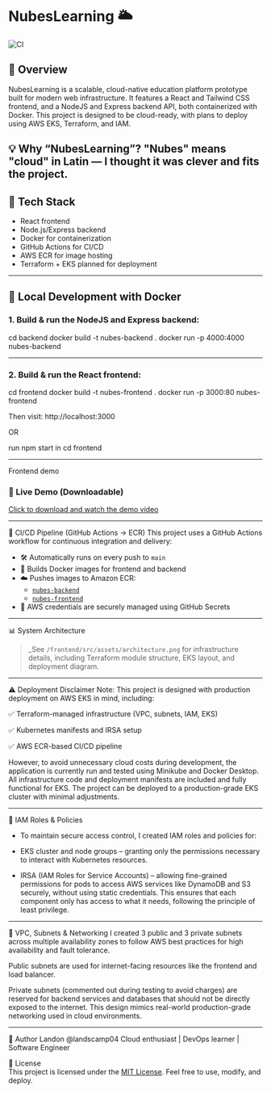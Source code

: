 # NubesLearning 🌥️

![CI](https://github.com/landscamp04/NubesLearning/actions/workflows/deploy.yml/badge.svg)

## 🚀 Overview

NubesLearning is a scalable, cloud-native education platform prototype built for modern web infrastructure. It features a React and Tailwind CSS frontend, and a NodeJS and Express backend API, both containerized with Docker. This project is designed to be cloud-ready, with plans to deploy using AWS EKS, Terraform, and IAM.

💡 Why “NubesLearning”?
"Nubes" means "cloud" in Latin — I thought it was clever and fits the project.
---

## 🧱 Tech Stack
- React frontend
- Node.js/Express backend
- Docker for containerization
- GitHub Actions for CI/CD
- AWS ECR for image hosting
- Terraform + EKS planned for deployment

---

## 🐳 Local Development with Docker

### 1. Build & run the NodeJS and Express backend:

cd backend
docker build -t nubes-backend .
docker run -p 4000:4000 nubes-backend

---

### 2. Build & run the React frontend:

  cd frontend
  docker build -t nubes-frontend .
  docker run -p 3000:80 nubes-frontend
  
Then visit: http://localhost:3000

OR

run npm start in cd frontend

---

Frontend demo

### 🎥 Live Demo (Downloadable)
[Click to download and watch the demo video](Nubes-Frontend-demo.mp4)

---

🔁 CI/CD Pipeline (GitHub Actions → ECR)
This project uses a GitHub Actions workflow for continuous integration and delivery:

- 🛠️ Automatically runs on every push to `main`
- 🐳 Builds Docker images for frontend and backend
- ☁️ Pushes images to Amazon ECR:
  - [`nubes-backend`](https://console.aws.amazon.com/ecr/repositories/nubes-backend)
  - [`nubes-frontend`](https://console.aws.amazon.com/ecr/repositories/nubes-frontend)
- 🔐 AWS credentials are securely managed using GitHub Secrets

---

📊 System Architecture
> _See `/frontend/src/assets/architecture.png` for infrastructure details, including Terraform module structure, EKS layout, and deployment diagram.

---

⚠️ Deployment Disclaimer
Note: This project is designed with production deployment on AWS EKS in mind, including:

✅ Terraform-managed infrastructure (VPC, subnets, IAM, EKS)

✅ Kubernetes manifests and IRSA setup

✅ AWS ECR-based CI/CD pipeline

However, to avoid unnecessary cloud costs during development, the application is currently run and tested using Minikube and Docker Desktop. All infrastructure code and deployment manifests are included and fully functional for EKS. The project can be deployed to a production-grade EKS cluster with minimal adjustments.

---

🔐 IAM Roles & Policies
- To maintain secure access control, I created IAM roles and policies for:

- EKS cluster and node groups – granting only the permissions necessary to interact with Kubernetes resources.

- IRSA (IAM Roles for Service Accounts) – allowing fine-grained permissions for pods to access AWS services like  DynamoDB and S3 securely, without using static credentials.
This ensures that each component only has access to what it needs, following the principle of least privilege.

---

📡 VPC, Subnets & Networking
I created 3 public and 3 private subnets across multiple availability zones to follow AWS best practices for high availability and fault tolerance.

Public subnets are used for internet-facing resources like the frontend and load balancer.

Private subnets (commented out during testing to avoid charges) are reserved for backend services and databases that should not be directly exposed to the internet.
This design mimics real-world production-grade networking used in cloud environments.

---

🧠 Author
Landon @landscamp04
Cloud enthusiast | DevOps learner | Software Engineer

📄 License  
This project is licensed under the [MIT License](LICENSE). Feel free to use, modify, and deploy.

